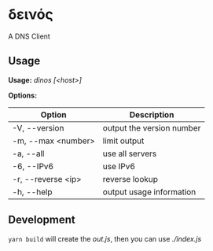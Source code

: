 # δεινός

A DNS Client

## Usage

**Usage:** _dinos [\<host>\]_

**Options:**

| Option               | Description               |
| -------------------- | ------------------------- |
| -V, --version        | output the version number |
| -m, --max \<number\> | limit output              |
| -a, --all            | use all servers           |
| -6, --IPv6           | use IPv6                  |
| -r, --reverse \<ip\> | reverse lookup            |
| -h, --help           | output usage information  |

## Development

`yarn build` will create the _out.js_, then you can use _./index.js_
